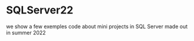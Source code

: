 # SQLServer22

we show a few exemples code about mini projects in SQL Server made out in summer 2022
